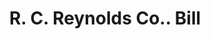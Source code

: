 ---
doi: 10.7916/D8S76TCQ
date_other: '1910'
date_other_textual: 1910-1919
form: printed ephemera
genre:
- Invoices
name:
- R. C. Reynolds Co.
object_in_context_url: https://biggert.cul.columbia.edu/items/view/ave_biggert_00837
subject_hierarchical_geographic:
- Albany, New York, United States
subject_name:
- R. C. Reynolds Co.
title: R. C. Reynolds Co.. Bill
sort_title: R. C. Reynolds Co.. Bill
call_number: ave_biggert_00837
coordinates:
- 42.652499999999996,-73.75722222222223
pid: ave_biggert_00837
identifiers: ave_biggert_00837
thumbnail: https://derivativo-2.library.columbia.edu/iiif/2/ldpd:345789/full/!256,256/0/native.jpg
permalink: /biggert/ave_biggert_00837/
layout: iiif-image-page
---